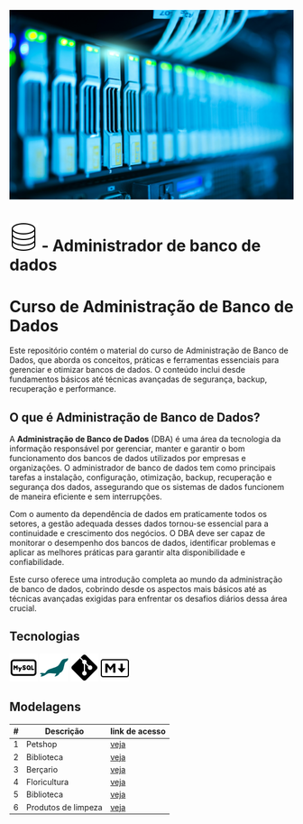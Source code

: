![Banner servidor de dados](./img/banner/pexels-cookiecutter-1148820.jpg)

 # ![alt text](./img/icons/icons8-banco-de-dados-50-1.png)  - Administrador de banco de dados 


# Curso de Administração de Banco de Dados

Este repositório contém o material do curso de Administração de Banco de Dados, que aborda os conceitos, práticas e ferramentas essenciais para gerenciar e otimizar bancos de dados. O conteúdo inclui desde fundamentos básicos até técnicas avançadas de segurança, backup, recuperação e performance.

## O que é Administração de Banco de Dados?

A **Administração de Banco de Dados** (DBA) é uma área da tecnologia da informação responsável por gerenciar, manter e garantir o bom funcionamento dos bancos de dados utilizados por empresas e organizações. O administrador de banco de dados tem como principais tarefas a instalação, configuração, otimização, backup, recuperação e segurança dos dados, assegurando que os sistemas de dados funcionem de maneira eficiente e sem interrupções.

Com o aumento da dependência de dados em praticamente todos os setores, a gestão adequada desses dados tornou-se essencial para a continuidade e crescimento dos negócios. O DBA deve ser capaz de monitorar o desempenho dos bancos de dados, identificar problemas e aplicar as melhores práticas para garantir alta disponibilidade e confiabilidade.

Este curso oferece uma introdução completa ao mundo da administração de banco de dados, cobrindo desde os aspectos mais básicos até as técnicas avançadas exigidas para enfrentar os desafios diários dessa área crucial.

## Tecnologias

![icone mysql](./img/icons/icons8-mysql-50.png)
![icone maria db](./img/icons/icons8-maria-db-50.png)
![icone git](./img/icons/icons8-git-50%20(1).png)
![icone markdown](./img/icons/icons8-redução-de-preço-50.png)

## Modelagens 

|#| Descrição | link de acesso |
|-|-|-|
|1|Petshop|[veja](./modelagem/petshop/petshop.md)|
|2|Biblioteca|[veja](./modelagem/biblio_assocs/biblio_assocs.md)|
|3|Berçario|[veja](./modelagem/bercario/bercario.md)
|4|Floricultura|[veja](./modelagem/floricultura/floricultura.md)|
|5|Biblioteca|[veja](./modelagem/biblio_cadastro_livro/biblio_cadastro.md)|
|6|Produtos de limpeza|[veja](./modelagem/produtos_limpeza/produto_limpeza.md)